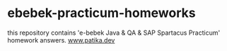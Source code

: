 # ebebek-practicum-homeworks
this repository contains 'e-bebek Java &amp; QA &amp; SAP Spartacus Practicum' homework answers.
www.patika.dev
